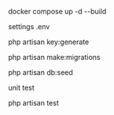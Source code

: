 docker compose up -d --build

settings .env

php artisan key:generate

php artisan make:migrations

php artisan db:seed

unit test

php artisan test